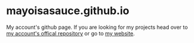 # mayoisasauce.github.io
My account's github page. If you are looking for my projects head over to 
[my account's offical repository](https://github.com/MayoIsASauce/Jars) or go to
[my website](matt-august.com).

